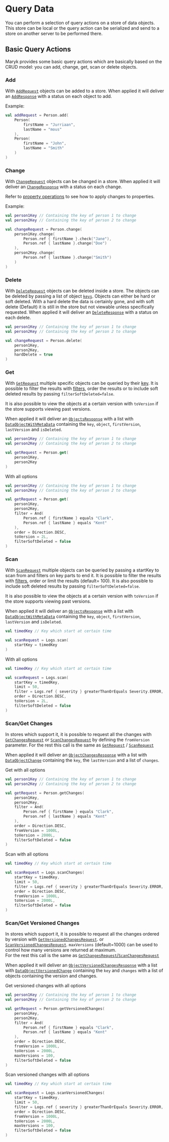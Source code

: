 # Query Data

You can perform a selection of query actions on a store of data objects. This store can be local or the 
query action can be serialized and send to a store on another server to be performed there.

## Basic Query Actions

Maryk provides some basic query actions which are basically based on the CRUD model: you can add, change, get,
scan or delete objects. 

### Add

With [`AddRequest`](../core/common/src/main/kotlin/maryk/core/query/requests/AddRequest.kt) objects can be 
added to a store. When applied it will deliver an [`AddResponse`](../core/common/src/main/kotlin/maryk/core/query/responses/AddResponse.kt)
with a status on each object to add.

Example:
```kotlin
val addRequest = Person.add(
    Person(
        firstName = "Jurriaan",
        lastName = "mous"
    ),
    Person(
        firstName = "John",
        lastName = "Smith"
    )    
)
```

### Change

With [`ChangeRequest`](../core/common/src/main/kotlin/maryk/core/query/requests/ChangeRequest.kt) objects can be 
changed in a store. When applied it will deliver an [`ChangeResponse`](../core/common/src/main/kotlin/maryk/core/query/responses/ChangeResponse.kt)
with a status on each change.

Refer to [property operations](properties/operations.md) to see how to apply
changes to properties.

Example:
```kotlin
val person1Key // Containing the key of person 1 to change
val person2Key // Containing the key of person 2 to change

val changeRequest = Person.change(
    person1Key.change(
        Person.ref { firstName }.check("Jane"),
        Person.ref { lastName }.change("Doe")
    ),
    person2Key.change(
        Person.ref { lastName }.change("Smith")
    )
)
```

### Delete
With [`DeleteRequest`](../core/common/src/main/kotlin/maryk/core/query/requests/DeleteRequest.kt)
objects can be deleted inside a store. The objects can be deleted by passing 
a list of object [`keys`](key.md). Objects can either be hard or soft deleted.
With a hard delete the data is certainly gone, and with soft delete (Default) it is
still in the store but not viewable unless specifically requested.
When applied it will deliver an [`DeleteResponse`](../core/common/src/main/kotlin/maryk/core/query/responses/DeleteResponse.kt)
with a status on each delete.

```kotlin
val person1Key // Containing the key of person 1 to change
val person2Key // Containing the key of person 2 to change

val changeRequest = Person.delete(
    person1Key,
    person2Key,
    hardDelete = true
)
```

### Get 
With [`GetRequest`](../core/common/src/main/kotlin/maryk/core/query/requests/GetRequest.kt)
multiple specific objects can be queried by their [key](key.md). It is possible to
filter the results with [filters](filters.md), order the results or to include
soft deleted results by passing `filterSoftDeleted=false`. 

It is also possible to view the objects at a certain version with `toVersion`
if the store supports viewing past versions.

When applied it will deliver an [`ObjectsResponse`](../core/common/src/main/kotlin/maryk/core/query/responses/ObjectsResponse.kt)
with a list with [`DataObjectWithMetaData`](../core/common/src/main/kotlin/maryk/core/query/DataObjectWithMetaData.kt)
containing the `key`, `object`, `firstVersion`, `lastVersion` and `isDeleted`.

```kotlin
val person1Key // Containing the key of person 1 to change
val person2Key // Containing the key of person 2 to change

val getRequest = Person.get(
    person1Key,
    person2Key
)
```

With all options
```kotlin
val person1Key // Containing the key of person 1 to change
val person2Key // Containing the key of person 2 to change

val getRequest = Person.get(
    person1Key,
    person2Key,
    filter = And(
        Person.ref { firstName } equals "Clark",
        Person.ref { lastName } equals "Kent"
    ),
    order = Direction.DESC,
    toVersion = 2L,
    filterSoftDeleted = false    
)
```

### Scan
With [`ScanRequest`](../core/common/src/main/kotlin/maryk/core/query/requests/ScanRequest.kt)
multiple objects can be queried by passing a startKey to scan from and filters on key parts to end it.
It is possible to filter the results with [filters](filters.md), order or limit the results (default= 100).
It is also possible to include soft deleted results by passing `filterSoftDeleted=false`.

It is also possible to view the objects at a certain version with `toVersion`
if the store supports viewing past versions.

When applied it will deliver an [`ObjectsResponse`](../core/common/src/main/kotlin/maryk/core/query/responses/ObjectsResponse.kt)
with a list with [`DataObjectWithMetaData`](../core/common/src/main/kotlin/maryk/core/query/DataObjectWithMetaData.kt)
containing the `key`, `object`, `firstVersion`, `lastVersion` and `isDeleted`.

```kotlin
val timedKey // Key which start at certain time

val scanRequest = Logs.scan(
    startKey = timedKey
)
```

With all options
```kotlin
val timedKey // Key which start at certain time

val scanRequest = Logs.scan(
    startKey = timedKey,
    limit = 50,
    filter = Logs.ref { severity } greaterThanOrEquals Severity.ERROR,
    order = Direction.DESC,
    toVersion = 2L,
    filterSoftDeleted = false    
)
```

### Scan/Get Changes
In stores which support it, it is possible to request all the changes with 
[`GetChangesRequest`](../core/common/src/main/kotlin/maryk/core/query/requests/GetChangesRequest.kt)
or [`ScanChangesRequest`](../core/common/src/main/kotlin/maryk/core/query/requests/ScanChangesRequest.kt)
by defining the `fromVersion` parameter. For the rest this call is the same
as [`GetRequest`](#get) / [`ScanRequest`](#scan)

When applied it will deliver an [`ObjectChangesResponse`](../core/common/src/main/kotlin/maryk/core/query/responses/ObjectChangesResponse.kt)
with a list with [`DataObjectChange`](../core/common/src/main/kotlin/maryk/core/query/changes/DataObjectChange.kt)
containing the `key`, the `lastVersion` and a list of `changes`.

Get with all options
```kotlin
val person1Key // Containing the key of person 1 to change
val person2Key // Containing the key of person 2 to change

val getRequest = Person.getChanges(
    person1Key,
    person2Key,
    filter = And(
        Person.ref { firstName } equals "Clark",
        Person.ref { lastName } equals "Kent"
    ),
    order = Direction.DESC,
    fromVersion = 1000L,
    toVersion = 2000L,
    filterSoftDeleted = false    
)
```

Scan with all options
```kotlin
val timedKey // Key which start at certain time

val scanRequest = Logs.scanChanges(
    startKey = timedKey,
    limit = 50,
    filter = Logs.ref { severity } greaterThanOrEquals Severity.ERROR,
    order = Direction.DESC,
    fromVersion = 1000L,
    toVersion = 2000L,
    filterSoftDeleted = false    
)
```

### Scan/Get Versioned Changes
In stores which support it, it is possible to request all the changes ordered
by version with 
[`GetVersionedChangesRequest`](../core/common/src/main/kotlin/maryk/core/query/requests/GetVersionedChangesRequest.kt).
or [`ScanVersionedChangesRequest`](../core/common/src/main/kotlin/maryk/core/query/requests/ScanVersionedChangesRequest.kt).
`maxVersions` (default=1000) can be used to control how many versions are returned
at maximum.  
For the rest this call is the same as [`GetChangesRequest`/`ScanChangesRequest`](#scan/get-changes)

When applied it will deliver an [`ObjectVersionedChangesResponse`](../core/common/src/main/kotlin/maryk/core/query/responses/ObjectVersionedChangesResponse.kt)
with a list with [`DataObjectVersionedChange`](../core/common/src/main/kotlin/maryk/core/query/changes/DataObjectVersionedChange.kt)
containing the `key` and `changes` with a list of objects containing the version and changes.

Get versioned changes with all options
```kotlin
val person1Key // Containing the key of person 1 to change
val person2Key // Containing the key of person 2 to change

val getRequest = Person.getVersionedChanges(
    person1Key,
    person2Key,
    filter = And(
        Person.ref { firstName } equals "Clark",
        Person.ref { lastName } equals "Kent"
    ),
    order = Direction.DESC,
    fromVersion = 1000L,
    toVersion = 2000L,
    maxVersions = 100,
    filterSoftDeleted = false    
)
```

Scan versioned changes with all options
```kotlin
val timedKey // Key which start at certain time

val scanRequest = Logs.scanVersionedChanges(
    startKey = timedKey,
    limit = 50,
    filter = Logs.ref { severity } greaterThanOrEquals Severity.ERROR,
    order = Direction.DESC,
    fromVersion = 1000L,
    toVersion = 2000L,
    maxVersions = 100,
    filterSoftDeleted = false    
)
```
